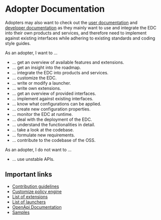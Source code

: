 # Adopter Documentation

Adopters may also want to check out the [user documentation](../user/README.md) and [developer documentation](../developer/README.md)
as they mainly want to use and integrate the EDC into their own products and services, and therefore need to implement
against existing interfaces while adhering to existing standards and coding style guides.

As an adopter, I want to ...
- ... get an overview of available features and extensions.
- ... get an insight into the roadmap.
- ... integrate the EDC into products and services.
- ... customize the EDC.
- ... write or modify a launcher.
- ... write own extensions.
- ... get an overview of provided interfaces.
- ... implement against existing interfaces.
- ... know what configurations can be applied.
- ... create new configuration properties.
- ... monitor the EDC at runtime.
- ... deal with the deployment of the EDC.
- ... understand the functionalities in detail.
- ... take a look at the codebase.
- ... formulate new requirements.
- ... contribute to the codebase of the OSS.

As an adopter, I do not want to ...
- ... use unstable APIs.

## Important links

- [Contribution guidelines](../_helper/contributing.md)
- [Customize policy engine](../developer/policy-engine.md)
- [List of extensions](../overview/extensions.md)
- [List of launchers](../overview/launchers.md)
- [OpenApi Documentation](_helper/openapi.md)
- [Samples](../overview/hands-on.md)
